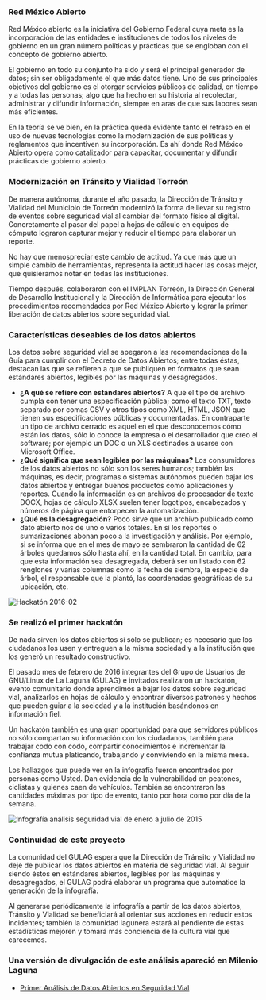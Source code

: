 
### Red México Abierto

Red México abierto es la iniciativa del Gobierno Federal cuya meta es la incorporación de las entidades e instituciones de todos los niveles de gobierno en un gran número políticas y prácticas que se engloban con el concepto de gobierno abierto.

El gobierno en todo su conjunto ha sido y será el principal generador de datos; sin ser obligadamente el que más datos tiene. Uno de sus principales objetivos del gobierno es el otorgar servicios públicos de calidad, en tiempo y a todas las personas; algo que ha hecho en su historia al recolectar, administrar y difundir información, siempre en aras de que sus labores sean más eficientes.

En la teoría se ve bien, en la práctica queda evidente tanto el retraso en el uso de nuevas tecnologías como la modernización de sus políticas y reglamentos que incentiven su incorporación. Es ahí donde Red México Abierto opera como catalizador para capacitar, documentar y difundir prácticas de gobierno abierto.

### Modernización en Tránsito y Vialidad Torreón

De manera autónoma, durante el año pasado, la Dirección de Tránsito y Vialidad del Municipio de Torreón modernizó la forma de llevar su registro de eventos sobre seguridad vial al cambiar del formato físico al digital. Concretamente al pasar del papel a hojas de cálculo en equipos de cómputo lograron capturar mejor y reducir el tiempo para elaborar un reporte.

No hay que menospreciar este cambio de actitud. Ya que más que un simple cambio de herramientas, representa la actitud hacer las cosas mejor, que quisiéramos notar en todas las instituciones.

Tiempo después, colaboraron con el IMPLAN Torreón, la Dirección General de Desarrollo Institucional y la Dirección de Informática para ejecutar los procedimientos recomendados por Red México Abierto y lograr la primer liberación de datos abiertos sobre seguridad vial.

### Características deseables de los datos abiertos

Los datos sobre seguridad vial se apegaron a las recomendaciones de la Guía para cumplir con el Decreto de Datos Abiertos; entre todas éstas, destacan las que se refieren a que se publiquen en formatos que sean estándares abiertos, legibles por las máquinas y desagregados.

* **¿A qué se refiere con estándares abiertos?** A que el tipo de archivo cumpla con tener una especificación pública; como el texto TXT, texto separado por comas CSV y otros tipos como XML, HTML, JSON que tienen sus especificaciones públicas y documentadas. En contraparte un tipo de archivo cerrado es aquel en el que desconocemos cómo están los datos, sólo lo conoce la empresa o el desarrollador que creo el software; por ejemplo un DOC o un XLS destinados a usarse con Microsoft Office.
* **¿Qué significa que sean legibles por las máquinas?** Los consumidores de los datos abiertos no sólo son los seres humanos; también las máquinas, es decir, programas o sistemas autónomos pueden bajar los datos abiertos y entregar buenos productos como aplicaciones y reportes. Cuando la información es en archivos de procesador de texto DOCX, hojas de cálculo XLSX suelen tener logotipos, encabezados y números de página que entorpecen la automatización.
* **¿Qué es la desagregación?** Poco sirve que un archivo publicado como dato abierto nos de uno o varios totales. En sí los reportes o sumarizaciones abonan poco a la investigación y análisis. Por ejemplo, si se informa que en el mes de mayo se sembraron la cantidad de 62 árboles quedamos sólo hasta ahí, en la cantidad total. En cambio, para que esta información sea desagregada, deberá ser un listado con 62 renglones y varias columnas como la fecha de siembra, la especie de árbol, el responsable que la plantó, las coordenadas geográficas de su ubicación, etc.

<img class="img-responsive" src="primer-analisis-de-datos-abiertos-en-seguridad-vial/hackaton-2016-02.jpg" alt="Hackatón 2016-02">

### Se realizó el primer hackatón

De nada sirven los datos abiertos si sólo se publican; es necesario que los ciudadanos los usen y entreguen a la misma sociedad y a la institución que los generó un resultado constructivo.

El pasado mes de febrero de 2016 integrantes del Grupo de Usuarios de GNU/Linux de La Laguna (GULAG) e invitados realizaron un hackatón, evento comunitario donde aprendimos a bajar los datos sobre seguridad vial, analizarlos en hojas de cálculo y encontrar diversos patrones y hechos que pueden guiar a la sociedad y a la institución basándonos en información fiel.

Un hackatón también es una gran oportunidad para que servidores públicos no sólo compartan su información con los ciudadanos, también para trabajar codo con codo, compartir conocimientos e incrementar la confianza mutua platicando, trabajando y conviviendo en la misma mesa.

Los hallazgos que puede ver en la infografía fueron encontrados por personas como Usted. Dan evidencia de la vulnerabilidad en peatones, ciclistas y quienes caen de vehículos. También se encontraron las cantidades máximas por tipo de evento, tanto por hora como por día de la semana.

<img class="img-responsive" src="primer-analisis-de-datos-abiertos-en-seguridad-vial/seguridad-vial-infografia.jpg" alt="Infografía análisis seguridad vial de enero a julio de 2015">

### Continuidad de este proyecto

La comunidad del GULAG espera que la Dirección de Tránsito y Vialidad no deje de publicar los datos abiertos en materia de seguridad vial. Al seguir siendo éstos en estándares abiertos, legibles por las máquinas y desagregados, el GULAG podrá elaborar un programa que automatice la generación de la infografía.

Al generarse periódicamente la infografía a partir de los datos abiertos, Tránsito y Vialidad se beneficiará al orientar sus acciones en reducir estos incidentes; también la comunidad lagunera estará al pendiente de estas estadísticas mejoren y tomará más conciencia de la cultura vial que carecemos.

### Una versión de divulgación de este análisis apareció en Milenio Laguna

* [Primer Análisis de Datos Abiertos en Seguridad Vial](http://www.milenio.com/region/IMPLAN_Torreon-Transito_y_Vialidad_Torreon-Eventos_sobre_seguridad_vial_0_704929590.html)

